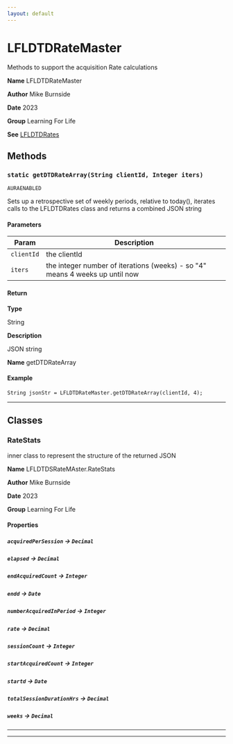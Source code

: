 ```yaml
---
layout: default
---
```


# LFLDTDRateMaster

Methods to support the acquisition Rate calculations

**Name** LFLDTDRateMaster

**Author** Mike Burnside

**Date** 2023

**Group** Learning For Life

**See** [LFLDTDRates](./LFLDTDRates.md)

## Methods

### `static getDTDRateArray(String clientId, Integer iters)`

`AURAENABLED`

Sets up a retrospective set of weekly periods, relative to today(), iterates calls to the LFLDTDRates class and returns a combined JSON string

#### Parameters

| Param      | Description                                                                  |
| ---------- | ---------------------------------------------------------------------------- |
| `clientId` | the clientId                                                                 |
| `iters`    | the integer number of iterations (weeks) - so "4" means 4 weeks up until now |

#### Return

**Type**

String

**Description**

JSON string

**Name** getDTDRateArray

#### Example

```apex
String jsonStr = LFLDTDRateMaster.getDTDRateArray(clientId, 4);
```

---

## Classes

### RateStats

inner class to represent the structure of the returned JSON

**Name** LFLDTDSRateMAster.RateStats

**Author** Mike Burnside

**Date** 2023

**Group** Learning For Life

#### Properties

##### `acquiredPerSession` → `Decimal`

##### `elapsed` → `Decimal`

##### `endAcquiredCount` → `Integer`

##### `endd` → `Date`

##### `numberAcquiredInPeriod` → `Integer`

##### `rate` → `Decimal`

##### `sessionCount` → `Integer`

##### `startAcquiredCount` → `Integer`

##### `startd` → `Date`

##### `totalSessionDurationHrs` → `Decimal`

##### `weeks` → `Decimal`

---

---
